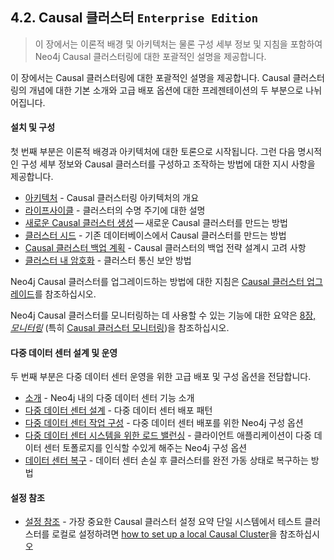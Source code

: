 ## 4.2. Causal 클러스터 `Enterprise Edition`
> 이 장에서는 이론적 배경 및 아키텍처는 물론 구성 세부 정보 및 지침을 포함하여 Neo4j Causal 클러스터링에 대한 포괄적인 설명을 제공합니다.

이 장에서는 Causal 클러스터링에 대한 포괄적인 설명을 제공합니다. Causal 클러스터링의 개념에 대한 기본 소개와 고급 배포 옵션에 대한 프레젠테이션의 두 부분으로 나뉘어집니다.

#### 설치 및 구성
첫 번째 부분은 이론적 배경과 아키텍처에 대한 토론으로 시작됩니다. 그런 다음 명시적인 구성 세부 정보와 Causal 클러스터를 구성하고 조작하는 방법에 대한 지시 사항을 제공합니다.
* [아키텍처](./causal-cluster/architecture.md) - Causal 클러스터링 아키텍처의 개요
* [라이프사이클](./causal-cluster/lifecycle.md) - 클러스터의 수명 주기에 대한 설명
* [새로운 Causal 클러스터 생성](./causal-cluster/create-a-new-causal-cluster.md) — 새로운 Causal 클러스터를 만드는 방법
* [클러스터 시드](./causal-cluster/seed-a-cluster.md) - 기존 데이터베이스에서 Causal 클러스터를 만드는 방법
* [Causal 클러스터 백업 계획](./causal-cluster/backup-planning-for-a-causal-cluster.md) - Causal 클러스터의 백업 전략 설계시 고려 사항
* [클러스터 내 암호화](./causal-cluster/intra-cluster-encryption.md) - 클러스터 통신 보안 방법

Neo4j Causal 클러스터를 업그레이드하는 방법에 대한 지침은 [Causal 클러스터 업그레이드](../upgrade/causal-cluster.md)를 참조하십시오.

Neo4j Causal 클러스터를 모니터링하는 데 사용할 수 있는 기능에 대한 요약은 [8장, *모니터링*](../monitoring.md) (특히 [Causal 클러스터 모니터링](../monitoring/causal-cluster.md))을 참조하십시오.

#### 다중 데이터 센터 설계 및 운영
두 번째 부분은 다중 데이터 센터 운영을 위한 고급 배포 및 구성 옵션을 전담합니다.
* [소개](./causal-cluster/multi-data-center.md) - Neo4j 내의 다중 데이터 센터 기능 소개
* [다중 데이터 센터 설계]() - 다중 데이터 센터 배포 패턴
* [다중 데이터 센터 작업 구성]() - 다중 데이터 센터 배포를 위한 Neo4j 구성 옵션
* [다중 데이터 센터 시스템을 위한 로드 밸런싱]() - 클라이언트 애플리케이션이 다중 데이터 센터 토폴로지를 인식할 수있게 해주는 Neo4j 구성 옵션
* [데이터 센터 복구]() - 데이터 센터 손실 후 클러스터를 완전 가동 상태로 복구하는 방법

#### 설정 참조
* [설정 참조](https://neo4j.com/docs/operations-manual/3.3/clustering/causal-clustering/settings/) - 가장 중요한 Causal 클러스터 설정 요약
단일 시스템에서 테스트 클러스터를 로컬로 설정하려면 [how to set up a local Causal Cluster](https://neo4j.com/docs/operations-manual/3.3/tutorial/local-causal-cluster/)을 참조하십시오
